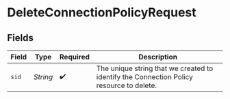 # DeleteConnectionPolicyRequest


## Fields

| Field                                                                                   | Type                                                                                    | Required                                                                                | Description                                                                             |
| --------------------------------------------------------------------------------------- | --------------------------------------------------------------------------------------- | --------------------------------------------------------------------------------------- | --------------------------------------------------------------------------------------- |
| `sid`                                                                                   | *String*                                                                                | :heavy_check_mark:                                                                      | The unique string that we created to identify the Connection Policy resource to delete. |